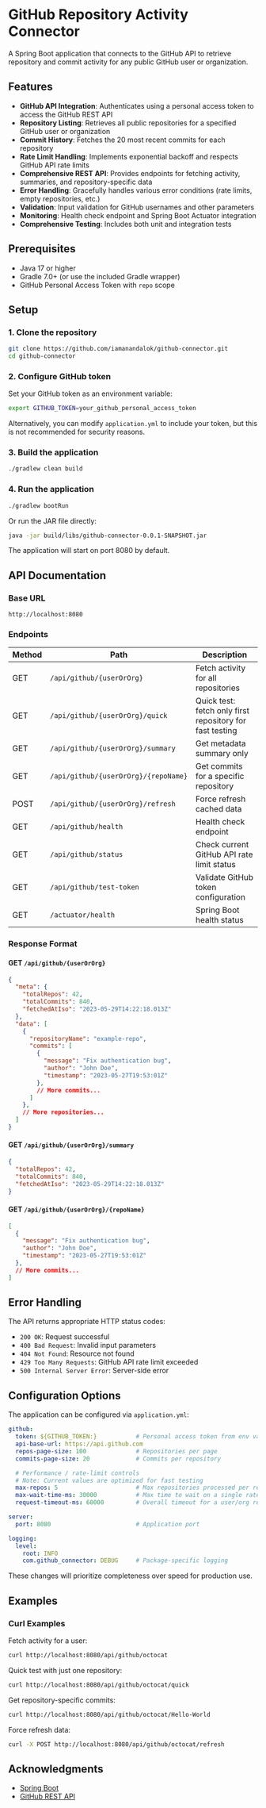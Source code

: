 # GitHub Repository Activity Connector

A Spring Boot application that connects to the GitHub API to retrieve repository and commit activity for any public GitHub user or organization.

## Features

- **GitHub API Integration**: Authenticates using a personal access token to access the GitHub REST API
- **Repository Listing**: Retrieves all public repositories for a specified GitHub user or organization
- **Commit History**: Fetches the 20 most recent commits for each repository
- **Rate Limit Handling**: Implements exponential backoff and respects GitHub API rate limits
- **Comprehensive REST API**: Provides endpoints for fetching activity, summaries, and repository-specific data
- **Error Handling**: Gracefully handles various error conditions (rate limits, empty repositories, etc.)
- **Validation**: Input validation for GitHub usernames and other parameters
- **Monitoring**: Health check endpoint and Spring Boot Actuator integration
- **Comprehensive Testing**: Includes both unit and integration tests

## Prerequisites

- Java 17 or higher
- Gradle 7.0+ (or use the included Gradle wrapper)
- GitHub Personal Access Token with `repo` scope

## Setup

### 1. Clone the repository

```bash
git clone https://github.com/iamanandalok/github-connector.git
cd github-connector
```

### 2. Configure GitHub token

Set your GitHub token as an environment variable:

```bash
export GITHUB_TOKEN=your_github_personal_access_token
```

Alternatively, you can modify `application.yml` to include your token, but this is not recommended for security reasons.

### 3. Build the application

```bash
./gradlew clean build
```

### 4. Run the application

```bash
./gradlew bootRun
```

Or run the JAR file directly:

```bash
java -jar build/libs/github-connector-0.0.1-SNAPSHOT.jar
```

The application will start on port 8080 by default.

## API Documentation

### Base URL

```
http://localhost:8080
```

### Endpoints

| Method | Path | Description |
|--------|------|-------------|
| GET | `/api/github/{userOrOrg}` | Fetch activity for all repositories |
| GET | `/api/github/{userOrOrg}/quick` | Quick test: fetch only first repository for fast testing |
| GET | `/api/github/{userOrOrg}/summary` | Get metadata summary only |
| GET | `/api/github/{userOrOrg}/{repoName}` | Get commits for a specific repository |
| POST | `/api/github/{userOrOrg}/refresh` | Force refresh cached data |
| GET | `/api/github/health` | Health check endpoint |
| GET | `/api/github/status` | Check current GitHub API rate limit status |
| GET | `/api/github/test-token` | Validate GitHub token configuration |
| GET | `/actuator/health` | Spring Boot health status |

### Response Format

#### GET `/api/github/{userOrOrg}`

```json
{
  "meta": {
    "totalRepos": 42,
    "totalCommits": 840,
    "fetchedAtIso": "2023-05-29T14:22:18.013Z"
  },
  "data": [
    {
      "repositoryName": "example-repo",
      "commits": [
        {
          "message": "Fix authentication bug",
          "author": "John Doe",
          "timestamp": "2023-05-27T19:53:01Z"
        },
        // More commits...
      ]
    },
    // More repositories...
  ]
}
```

#### GET `/api/github/{userOrOrg}/summary`

```json
{
  "totalRepos": 42,
  "totalCommits": 840,
  "fetchedAtIso": "2023-05-29T14:22:18.013Z"
}
```

#### GET `/api/github/{userOrOrg}/{repoName}`

```json
[
  {
    "message": "Fix authentication bug",
    "author": "John Doe",
    "timestamp": "2023-05-27T19:53:01Z"
  },
  // More commits...
]
```

## Error Handling

The API returns appropriate HTTP status codes:

- `200 OK`: Request successful
- `400 Bad Request`: Invalid input parameters
- `404 Not Found`: Resource not found
- `429 Too Many Requests`: GitHub API rate limit exceeded
- `500 Internal Server Error`: Server-side error

## Configuration Options

The application can be configured via `application.yml`:

```yaml
github:
  token: ${GITHUB_TOKEN:}           # Personal access token from env var
  api-base-url: https://api.github.com
  repos-page-size: 100              # Repositories per page
  commits-page-size: 20             # Commits per repository

  # Performance / rate-limit controls
  # Note: Current values are optimized for fast testing
  max-repos: 5                      # Max repositories processed per request (reduced from 20)
  max-wait-time-ms: 30000           # Max time to wait on a single rate-limit (30s, reduced from 120s)
  request-timeout-ms: 60000         # Overall timeout for a user/org request (1min, reduced from 5min)

server:
  port: 8080                        # Application port

logging:
  level:
    root: INFO
    com.github_connector: DEBUG     # Package-specific logging
```


These changes will prioritize completeness over speed for production use.

## Examples

### Curl Examples

Fetch activity for a user:
```bash
curl http://localhost:8080/api/github/octocat
```

Quick test with just one repository:
```bash
curl http://localhost:8080/api/github/octocat/quick
```

Get repository-specific commits:
```bash
curl http://localhost:8080/api/github/octocat/Hello-World
```

Force refresh data:
```bash
curl -X POST http://localhost:8080/api/github/octocat/refresh
```



## Acknowledgments

- [Spring Boot](https://spring.io/projects/spring-boot)
- [GitHub REST API](https://docs.github.com/en/rest)
